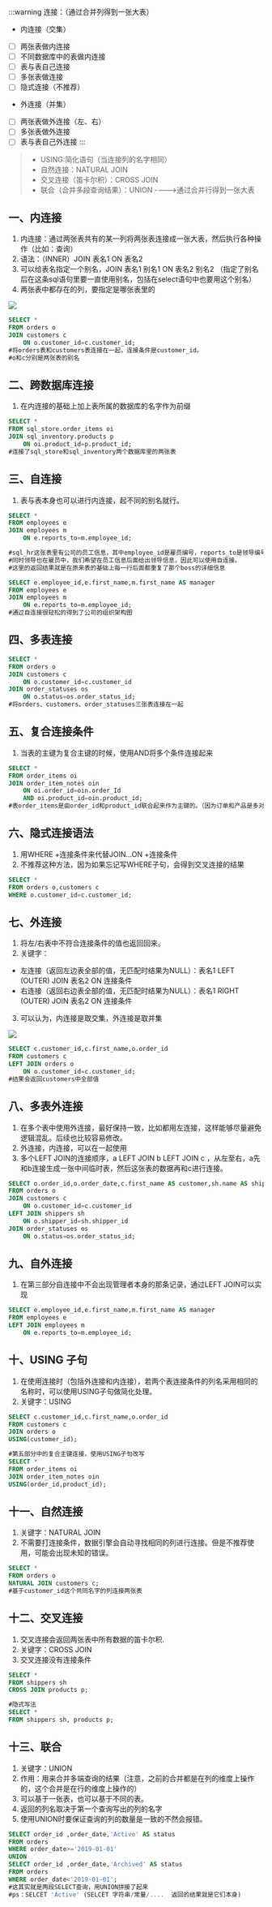 :::warning
连接：（通过合并列得到一张大表）

- 内连接（交集）
- [ ] 两张表做内连接
- [ ] 不同数据库中的表做内连接
- [ ] 表与表自己连接
- [ ] 多张表做连接
- [ ] 隐式连接（不推荐）
- 外连接（并集）
- [ ] 两张表做外连接（左、右）
- [ ] 多张表做外连接
- [ ] 表与表自己外连接
:::
> - USING:简化语句（当连接列的名字相同）
> - 自然连接：NATURAL JOIN
> - 交叉连接（笛卡尔积）：CROSS JOIN
> - 联合（合并多段查询结果）：UNION ---->通过合并行得到一张大表

## 一、内连接

1. 内连接：通过两张表共有的某一列将两张表连接成一张大表，然后执行各种操作（比如：查询）
2. 语法：（INNER）JOIN  表名1  ON 表名2
3. 可以给表名指定一个别名，JOIN  表名1 别名1 ON 表名2 别名2 （指定了别名后在这条sql语句里要一直使用别名，包括在select语句中也要用这个别名）
4. 两张表中都存在的列，要指定是哪张表里的

![](https://cdn.nlark.com/yuque/0/2023/jpeg/33626411/1685624143616-a85691fc-cbd6-4f14-8f57-7271a6b771d8.jpeg)
```sql
SELECT *
FROM orders o
JOIN customers c
	ON o.customer_id=c.customer_id;
#将orders表和customers表连接在一起，连接条件是customer_id。
#o和c分别是两张表的别名
```

## 二、跨数据库连接	

1. 在内连接的基础上加上表所属的数据库的名字作为前缀
```sql
SELECT *
FROM sql_store.order_items oi
JOIN sql_inventory.products p
	ON oi.product_id=p.product_id;
#连接了sql_store和sql_inventory两个数据库里的两张表
```
## 三、自连接

1. 表与表本身也可以进行内连接，起不同的别名就行。
```sql
SELECT *
FROM employees e
JOIN employees m
	ON e.reports_to=m.employee_id;

#sql_hr这张表里有公司的员工信息，其中employee_id是雇员编号，reports_to是领导编号，
#同时领导也在雇员中，我们希望在员工信息后面给出领导信息，因此可以使用自连接。
#这里的返回结果就是在原来表的基础上每一行后面都重复了那个boss的详细信息

SELECT e.employee_id,e.first_name,m.first_name AS manager
FROM employees e
JOIN employees m
	ON e.reports_to=m.employee_id;
#通过自连接很轻松的得到了公司的组织架构图
```
## 四、多表连接
```sql
SELECT *
FROM orders o
JOIN customers c
	ON o.customer_id=c.customer_id
JOIN order_statuses os
	ON o.status=os.order_status_id;
#将orders、customers、order_statuses三张表连接在一起
```
## 五、复合连接条件

1. 当表的主键为复合主键的时候，使用AND将多个条件连接起来
```sql
SELECT *
FROM order_items oi
JOIN order_item_notes oin
	ON oi.order_id=oin.order_Id
    AND oi.product_id=oin.product_id;
#表order_items是由order_id和product_id联合起来作为主键的。（因为订单和产品是多对多的关系）
```
## 六、隐式连接语法 

1. 用WHERE +连接条件来代替JOIN...ON +连接条件
2. 不推荐这种方法，因为如果忘记写WHERE子句，会得到交叉连接的结果
```sql
SELECT *
FROM orders o,customers c
WHERE o.customer_id=c.customer_id;
```
## 七、外连接

1. 将左/右表中不符合连接条件的值也返回回来。
2. 关键字：
- 左连接（返回左边表全部的值，无匹配时结果为NULL）：表名1 LEFT  (OUTER)  JOIN  表名2  ON  连接条件
- 右连接（返回右边表全部的值，无匹配时结果为NULL）：表名1 RIGHT (OUTER)  JOIN 表名2  ON  连接条件
3. 可以认为，内连接是取交集，外连接是取并集

![](https://cdn.nlark.com/yuque/0/2023/jpeg/33626411/1685625585903-24419a17-3246-46c5-849d-18ac33dd02c9.jpeg)
```sql
SELECT c.customer_id,c.first_name,o.order_id
FROM customers c
LEFT JOIN orders o
	ON o.customer_id=c.customer_id;
#结果会返回customers中全部值
```
## 八、多表外连接

1. 在多个表中使用外连接，最好保持一致，比如都用左连接，这样能够尽量避免逻辑混乱。后续也比较容易修改。
2. 外连接，内连接，可以在一起使用
3. 多个LEFT JOIN的连接顺序，a LEFT JOIN b LEFT JOIN c ，从左至右，a先和b连接生成一张中间临时表，然后这张表的数据再和c进行连接。
```sql
SELECT o.order_id,o.order_date,c.first_name AS customer,sh.name AS shipper
FROM orders o
JOIN customers c
	ON o.customer_id=c.customer_id
LEFT JOIN shippers sh 
	ON o.shipper_id=sh.shipper_id
JOIN order_statuses os
	ON o.status=os.order_status_id;
```
## 九、自外连接

1. 在第三部分自连接中不会出现管理者本身的那条记录，通过LEFT JOIN可以实现
```sql
SELECT e.employee_id,e.first_name,m.first_name AS manager
FROM employees e
LEFT JOIN employees m
	ON e.reports_to=m.employee_id;
```
## 十、USING 子句

1. 在使用连接时（包括外连接和内连接），若两个表连接条件的列名采用相同的名称时，可以使用USING子句做简化处理。
2. 关键字：USING
```sql
SELECT c.customer_id,c.first_name,o.order_id
FROM customers c
JOIN orders o
USING(customer_id);

#第五部分中的复合主键连接，使用USING子句改写
SELECT *
FROM order_items oi
JOIN order_item_notes oin
USING(order_id,product_id);

```
## 十一、自然连接

1. 关键字：NATURAL JOIN
2. 不需要打连接条件，数据引擎会自动寻找相同的列进行连接。但是不推荐使用，可能会出现未知的错误。
```sql
SELECT *
FROM orders o
NATURAL JOIN customers c;
#基于customer_id这个共同名字的列连接两张表
```
## 十二、交叉连接

1. 交叉连接会返回两张表中所有数据的笛卡尔积.
2. 关键字：CROSS JOIN 
3. 交叉连接没有连接条件
```sql
SELECT *
FROM shippers sh
CROSS JOIN products p;

#隐式写法
SELECT *
FROM shippers sh, products p;
```
## 十三、联合

1. 关键字：UNION
2. 作用：用来合并多端查询的结果（注意，之前的合并都是在列的维度上操作的，这个合并是在行的维度上操作的）
3. 可以基于一张表，也可以基于不同的表。
4. 返回的列名取决于第一个查询写出的列的名字
5. 使用UNION时要保证查询的列的数量是一致的不然会报错。
```sql
SELECT order_id ,order_date,'Active' AS status 
FROM orders 
WHERE order_date>='2019-01-01'
UNION
SELECT order_id ,order_date,'Archived' AS status 
FROM orders 
WHERE order_date<'2019-01-01';
#这其实就是两段SELECT查询，用UNION拼接了起来
#ps：SELCET 'Active' (SELCET 字符串/常量/....  返回的结果就是它们本身)
```
